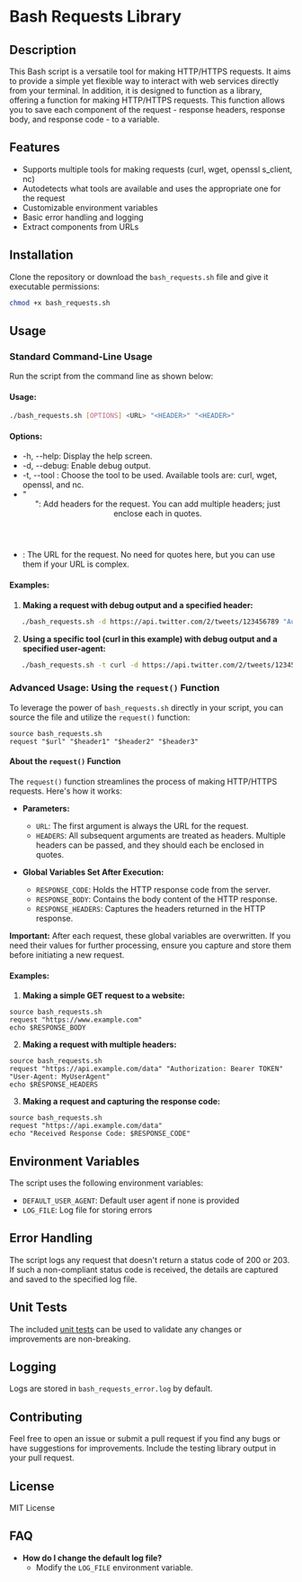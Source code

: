 # Bash Requests Library

## Description

This Bash script is a versatile tool for making HTTP/HTTPS requests. It aims to provide a simple yet flexible way to interact with web services directly from your terminal. In addition, it is designed to function as a library, offering a function for making HTTP/HTTPS requests. This function allows you to save each component of the request - response headers, response body, and response code - to a variable.

## Features

- Supports multiple tools for making requests (curl, wget, openssl s_client, nc)
- Autodetects what tools are available and uses the appropriate one for the request
- Customizable environment variables
- Basic error handling and logging
- Extract components from URLs

## Installation

Clone the repository or download the `bash_requests.sh` file and give it executable permissions:

```bash
chmod +x bash_requests.sh
```

## Usage

### Standard Command-Line Usage

Run the script from the command line as shown below:

#### Usage:

```bash
./bash_requests.sh [OPTIONS] <URL> "<HEADER>" "<HEADER>"
```

#### Options:
- -h, --help: Display the help screen.
- -d, --debug: Enable debug output.
- -t, --tool <TOOL>: Choose the tool to be used. Available tools are: curl, wget, openssl, and nc.
- "<HEADER>": Add headers for the request. You can add multiple headers; just enclose each in quotes.
- <URL>: The URL for the request. No need for quotes here, but you can use them if your URL is complex.

#### Examples:

1. **Making a request with debug output and a specified header:**
```bash
   ./bash_requests.sh -d https://api.twitter.com/2/tweets/123456789 "Authorization: Bearer TOKEN"
```
2. **Using a specific tool (curl in this example) with debug output and a specified user-agent:**
```bash
   ./bash_requests.sh -t curl -d https://api.twitter.com/2/tweets/123456789 "User-Agent: MyUserAgent"
```
### Advanced Usage: Using the `request()` Function

To leverage the power of `bash_requests.sh` directly in your script, you can source the file and utilize the `request()` function:

```
source bash_requests.sh
request "$url" "$header1" "$header2" "$header3"
```

#### About the `request()` Function

The `request()` function streamlines the process of making HTTP/HTTPS requests. Here's how it works:

- **Parameters:** 
  - `URL`: The first argument is always the URL for the request.
  - `HEADERS`: All subsequent arguments are treated as headers. Multiple headers can be passed, and they should each be enclosed in quotes.

- **Global Variables Set After Execution:**
  - `RESPONSE_CODE`: Holds the HTTP response code from the server.
  - `RESPONSE_BODY`: Contains the body content of the HTTP response.
  - `RESPONSE_HEADERS`: Captures the headers returned in the HTTP response.

**Important:** After each request, these global variables are overwritten. If you need their values for further processing, ensure you capture and store them before initiating a new request.

#### Examples:

1. **Making a simple GET request to a website:**
```
source bash_requests.sh
request "https://www.example.com"
echo $RESPONSE_BODY
```

2. **Making a request with multiple headers:**
```
source bash_requests.sh
request "https://api.example.com/data" "Authorization: Bearer TOKEN" "User-Agent: MyUserAgent"
echo $RESPONSE_HEADERS
```

3. **Making a request and capturing the response code:**
```
source bash_requests.sh
request "https://api.example.com/data"
echo "Received Response Code: $RESPONSE_CODE"
```

## Environment Variables

The script uses the following environment variables:

- `DEFAULT_USER_AGENT`: Default user agent if none is provided
- `LOG_FILE`: Log file for storing errors

## Error Handling

The script logs any request that doesn't return a status code of 200 or 203. If such a non-compliant status code is received, the details are captured and saved to the specified log file.

## Unit Tests

The included [unit tests](TEST_BASH_REQUESTS.md) can be used to validate any changes or improvements are non-breaking.

## Logging

Logs are stored in `bash_requests_error.log` by default.

## Contributing

Feel free to open an issue or submit a pull request if you find any bugs or have suggestions for improvements. Include the testing library output in your pull request.

## License

MIT License

## FAQ

- **How do I change the default log file?**
  - Modify the `LOG_FILE` environment variable.
